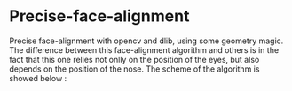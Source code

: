 # Precise-face-alignment
Precise face-alignment with opencv and dlib, using some geometry magic.
The difference between this face-alignment algorithm and others is in the fact that this one relies not onlly on the position of the eyes, but also depends on the position of the nose. The scheme of the algorithm is showed below :
